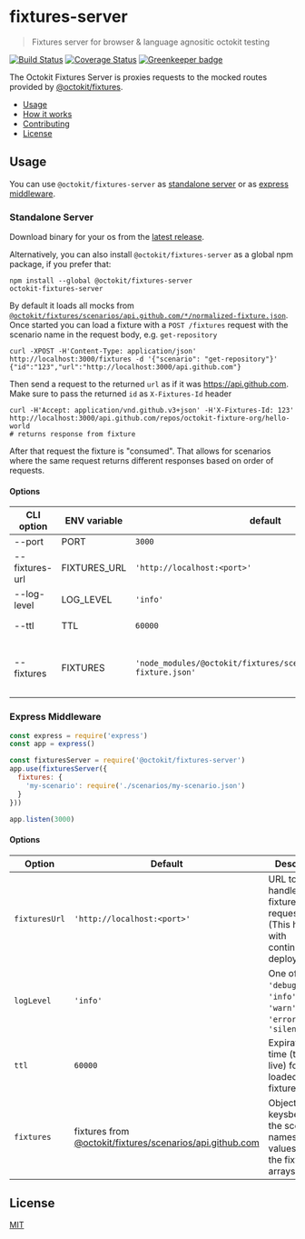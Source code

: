 # fixtures-server

> Fixtures server for browser & language agnositic octokit testing

[![Build Status](https://travis-ci.org/octokit/fixtures-server.svg?branch=master)](https://travis-ci.org/octokit/fixtures-server)
[![Coverage Status](https://coveralls.io/repos/octokit/fixtures-server/badge.svg?branch=master)](https://coveralls.io/github/octokit/fixtures-server?branch=master)
[![Greenkeeper badge](https://badges.greenkeeper.io/octokit/fixtures-server.svg)](https://greenkeeper.io/)

The Octokit Fixtures Server is proxies requests to the mocked routes
provided by [@octokit/fixtures](https://github.com/octokit/fixture).

- [Usage](#usage)
- [How it works](HOW_IT_WORKS.md)
- [Contributing](CONTRIBUTING.md)
- [License](#license)

## Usage

You can use `@octokit/fixtures-server` as [standalone server](#standaloneserver)
or as [express middleware](#expressmiddleware).

### Standalone Server

Download binary for your os from the [latest release](https://github.com/octokit/fixtures-server/releases/latest).

Alternatively, you can also install `@octokit/fixtures-server` as a global npm package, if you prefer that:

```
npm install --global @octokit/fixtures-server
octokit-fixtures-server
```

By default it loads all mocks from [`@octokit/fixtures/scenarios/api.github.com/*/normalized-fixture.json`](http://github.com/octokit/fixtures/tree/master/scenarios/api.github.com/).
Once started you can load a fixture with a `POST /fixtures` request with the scenario name in the request body, e.g. `get-repository`

```
curl -XPOST -H'Content-Type: application/json' http://localhost:3000/fixtures -d '{"scenario": "get-repository"}'
{"id":"123","url":"http://localhost:3000/api.github.com"}
```

Then send a request to the returned `url` as if it was https://api.github.com. Make sure to pass the returned `id` as `X-Fixtures-Id` header

```
curl -H'Accept: application/vnd.github.v3+json' -H'X-Fixtures-Id: 123' http://localhost:3000/api.github.com/repos/octokit-fixture-org/hello-world
# returns response from fixture
```

After that request the fixture is "consumed". That allows for scenarios where the same request returns different responses based on order of requests.

<a name="standalone-server-options"></a>
#### Options

<!-- Edit at http://www.tablesgenerator.com/markdown_tables -->
| CLI option     | ENV variable | default                                                                 | description                                                                                                                              |
|----------------|--------------|-------------------------------------------------------------------------|------------------------------------------------------------------------------------------------------------------------------------------|
| --port         | PORT         | `3000`                                                                  | Server port number                                                                                                                       |
| --fixtures-url | FIXTURES_URL | `'http://localhost:<port>'`                                             | URL to handle fixture requests (This helps with continuous deployments)                                                                  |
| --log-level    | LOG_LEVEL    | `'info'`                                                                | One of `'debug'`, `'info'`, `'warn'`, `'error'`, `'silent'`                                                                              |
| --ttl          | TTL          | `60000`                                                                 |  Expiration time for loaded fixtures in ms                                                                                               |
| --fixtures     | FIXTURES     | `'node_modules/@octokit/fixtures/scenarios/**/normalized-fixture.json'` | glob path to load JSON fixture files recorded with nock. Make sure to wrap the value with quotes, e.g. `--fixtures='./scenarios/*.json'` |

### Express Middleware

```js
const express = require('express')
const app = express()

const fixturesServer = require('@octokit/fixtures-server')
app.use(fixturesServer({
  fixtures: {
    'my-scenario': require('./scenarios/my-scenario.json')
  }
}))

app.listen(3000)
```

#### Options

| Option        | Default                                                                                                                              | Descriptio                                                                    |
|---------------|--------------------------------------------------------------------------------------------------------------------------------------|-------------------------------------------------------------------------------|
| `fixturesUrl` | `'http://localhost:<port>'`                                                                                                          | URL to handle fixture requests (This helps with continuous deployments)       |
| `logLevel`    | `'info'`                                                                                                                             | One of `'debug'`, `'info'`, `'warn'`, `'error'`, `'silent'`                   |
| `ttl`         | `60000`                                                                                                                              |  Expiration time (time to live) for loaded fixtures in ms                     |
| `fixtures`    | fixtures from [@octokit/fixtures/scenarios/api.github.com](https://github.com/octokit/fixtures/tree/master/scenarios/api.github.com) | Object with keysbeing the scenario names and values being the fixtures arrays |

## License

[MIT](LICENSE.md)
